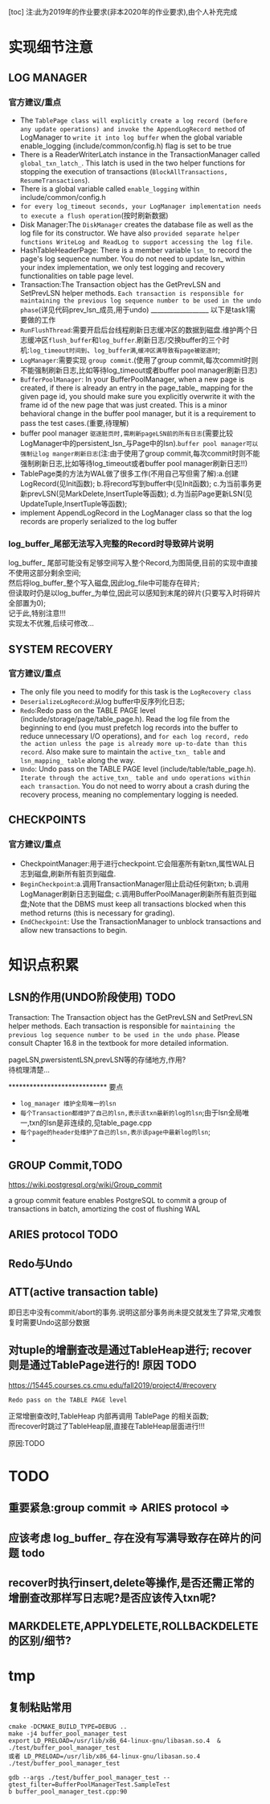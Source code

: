 [toc]
注:此为2019年的作业要求(非本2020年的作业要求),由个人补充完成


# 实现细节注意
## LOG MANAGER
### 官方建议/重点
- The `TablePage class will explicitly create a log record (before any update operations) and invoke the AppendLogRecord method` of LogManager to `write it into log buffer` when the global variable enable_logging (include/common/config.h) flag is set to be true
- There is a ReaderWriterLatch instance in the TransactionManager called `global_txn_latch_`. This latch is used in the two helper functions for stopping the execution of transactions (`BlockAllTransactions, ResumeTransactions`).
- There is a global variable called `enable_logging` within include/common/config.h
- `for every log_timeout seconds, your LogManager implementation needs to execute a flush operation`(按时刷新数据)
- Disk Manager:The `DiskManager` creates the database file as well as the log file for its constructor. We have also `provided separate helper functions WriteLog and ReadLog to support accessing the log file`.
- HashTableHeaderPage: There is a member variable `lsn_` to record the page's log sequence number. You do not need to update lsn_ within your index implementation, we only test logging and recovery functionalities on table page level.
- Transaction:The Transaction object has the GetPrevLSN and SetPrevLSN helper methods. `Each transaction is responsible for maintaining the previous log sequence number to be used in the undo phase`(详见代码prev_lsn_成员,用于undo)
__________________ 以下是task1需要做的工作
- `RunFlushThread`:需要开启后台线程刷新日志缓冲区的数据到磁盘.维护两个日志缓冲区`flush_buffer`和`log_buffer`.刷新日志/交换buffer的三个时机:`log_timeout时间到`、`log_buffer满`,`缓冲区满导致有page被驱逐时`;  
- `LogManager`:需要实现 `group commit`.(使用了group commit,每次commit时则不能强制刷新日志,比如等待log_timeout或者buffer pool manager刷新日志) 
- `BufferPoolManager`: In your BufferPoolManager, when a new page is created, if there is already an entry in the page_table_ mapping for the given page id, you should make sure you explicitly overwrite it with the frame id of the new page that was just created. This is a minor behavioral change in the buffer pool manager, but it is a requirement to pass the test cases.(重要,待理解)
- buffer pool manager `驱逐脏页时,需刷新pageLSN前的所有日志`(需要比较LogManager中的persistent_lsn_与Page中的lsn).`buffer pool manager可以强制让log manger刷新日志`(注:由于使用了group commit,每次commit时则不能强制刷新日志,比如等待log_timeout或者buffer pool manager刷新日志!!)  
- TablePage类的方法为WAL做了很多工作(不用自己写但需了解):a.创建LogRecord(见Init函数); b.将record写到buffer中(见Init函数); c.为当前事务更新prevLSN(见MarkDelete,InsertTuple等函数); d.为当前Page更新LSN(见UpdateTuple,InsertTuple等函数);  
- implement AppendLogRecord in the LogManager class so that the log records are properly serialized to the log buffer


### log_buffer_尾部无法写入完整的Record时导致碎片说明
log_buffer_ 尾部可能没有足够空间写入整个Record,为图简便,目前的实现中直接不使用这部分剩余空间;  
然后将log_buffer_整个写入磁盘,因此log_file中可能存在碎片;  
但读取时仍是以log_buffer_为单位,因此可以感知到末尾的碎片(只要写入时将碎片全部置为0);  
记于此,特别注意!!!  
实现太不优雅,后续可修改...  

## SYSTEM RECOVERY
### 官方建议/重点
- The only file you need to modify for this task is the `LogRecovery class`
- `DeserializeLogRecord`:从log buffer中反序列化日志;
- `Redo`:Redo pass on the TABLE PAGE level (include/storage/page/table_page.h). Read the log file from the beginning to end (you must prefetch log records into the buffer to reduce unnecessary I/O operations), and `for each log record, redo the action unless the page is already more up-to-date than this record`. Also make sure to maintain the `active_txn_ table` and `lsn_mapping_ table` along the way.
- `Undo`: Undo pass on the TABLE PAGE level (include/table/table_page.h). `Iterate through the active_txn_ table and undo operations within each transaction`. You do not need to worry about a crash during the recovery process, meaning no complementary logging is needed.


## CHECKPOINTS
### 官方建议/重点
- CheckpointManager:用于进行checkpoint.它会阻塞所有新txn,属性WAL日志到磁盘,刷新所有脏页到磁盘.
- `BeginCheckpoint`:a.调用TransactionManager阻止启动任何新txn; b.调用LogManager刷新日志到磁盘; c.调用BufferPoolManager刷新所有脏页到磁盘;Note that the DBMS must keep all transactions blocked when this method returns (this is necessary for grading).
- `EndCheckpoint`: Use the TransactionManager to unblock transactions and allow new transactions to begin.


# 知识点积累
## LSN的作用(UNDO阶段使用) TODO
Transaction: The Transaction object has the GetPrevLSN and SetPrevLSN helper methods. Each transaction is responsible for `maintaining the previous log sequence number to be used in the undo phase`. Please consult Chapter 16.8 in the textbook for more detailed information.

pageLSN,pwersistentLSN,prevLSN等的存储地方,作用?  
待梳理清楚...  

**************************** 要点 
- `log_manager 维护全局唯一的lsn`
- `每个Transaction都维护了自己的lsn,表示该txn最新的log的lsn`;由于lsn全局唯一,txn的lsn是非连续的,见table_page.cpp  
- `每个page的header处维护了自己的lsn,表示该page中最新log的lsn`;  
- 

## GROUP Commit,TODO
https://wiki.postgresql.org/wiki/Group_commit  

a group commit feature enables PostgreSQL to commit a group of transactions in batch, amortizing the cost of flushing WAL

## ARIES protocol TODO

## Redo与Undo

## ATT(active transaction table)
即日志中没有commit/abort的事务.说明这部分事务尚未提交就发生了异常,灾难恢复时需要Undo这部分数据  

## 对tuple的增删查改是通过TableHeap进行; recover则是通过TablePage进行的! 原因 TODO
https://15445.courses.cs.cmu.edu/fall2019/project4/#recovery  
```
Redo pass on the TABLE PAGE level
```
正常增删查改时,TableHeap 内部再调用 TablePage 的相关函数;  
而recover时跳过了TableHeap层,直接在TableHeap层面进行!!!  

原因:TODO

# TODO
## 重要紧急:group commit => ARIES protocol => 

## 应该考虑 log_buffer_ 存在没有写满导致存在碎片的问题 todo

## recover时执行insert,delete等操作,是否还需正常的增删查改那样写日志呢?是否应该传入txn呢?

## MARKDELETE,APPLYDELETE,ROLLBACKDELETE的区别/细节?


# tmp
## 复制粘贴常用
```
cmake -DCMAKE_BUILD_TYPE=DEBUG ..
make -j4 buffer_pool_manager_test
export LD_PRELOAD=/usr/lib/x86_64-linux-gnu/libasan.so.4  &  ./test/buffer_pool_manager_test
或者 LD_PRELOAD=/usr/lib/x86_64-linux-gnu/libasan.so.4  ./test/buffer_pool_manager_test

gdb --args ./test/buffer_pool_manager_test --gtest_filter=BufferPoolManagerTest.SampleTest
b buffer_pool_manager_test.cpp:90
```